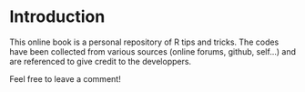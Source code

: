 
Introduction
============

This online book is a personal repository of R tips and tricks. The codes have been collected from various sources (online forums, github, self...) and are referenced to give credit to the developpers.

Feel free to leave a comment!
